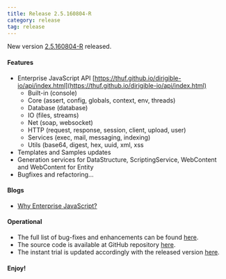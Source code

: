 ```yaml
---
title: Release 2.5.160804-R
category: release
tag: release
---
```


New version [2.5.160804-R](http://download.eclipse.org/dirigible/drops/R-2.5-201608041010/index.html) released.

#### Features

* Enterprise JavaScript API [https://thuf.github.io/dirigible-io/api/index.html](https://thuf.github.io/dirigible-io/api/index.html)
	* Built-in (console)
	* Core (assert, config, globals, context, env, threads)
	* Database (database)
	* IO (files, streams)
	* Net (soap, websocket) 
	* HTTP (request, response, session, client, upload, user)
	* Services (exec, mail, messaging, indexing)
	* Utils (base64, digest, hex, uuid, xml, xss
* Templates and Samples updates
* Generation services for DataStructure, ScriptingService, WebContent and WebContent for Entity
* Bugfixes and refactoring...

#### Blogs

* [Why Enterprise JavaScript?](https://thuf.github.io/dirigible-io/blogs/2016/08/01/blogs_why_enterprise_js.html)

#### Operational

* The full list of bug-fixes and enhancements can be found [here](https://bugs.eclipse.org/bugs/buglist.cgi?bug_status=UNCONFIRMED&bug_status=NEW&bug_status=ASSIGNED&bug_status=REOPENED&bug_status=RESOLVED&bug_status=VERIFIED&bug_status=CLOSED&classification=ECD&columnlist=product%2Ccomponent%2Cassigned_to%2Cbug_status%2Cresolution%2Cshort_desc%2Cchangeddate%2Cversion%2Ctarget_milestone&known_name=Dirigible%202.5&list_id=14031710&product=Dirigible&query_based_on=Dirigible%202.5&query_format=advanced&version=2.5).
* The source code is available at GitHub repository [here](https://github.com/eclipse/dirigible/tree/2.5.160804-R).
* The instant trial is updated accordingly with the released version [here](http://trial.dirigible.io).


#### Enjoy!
